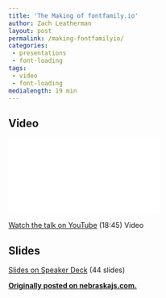 ```yaml
---
title: 'The Making of fontfamily.io'
author: Zach Leatherman
layout: post
permalink: /making-fontfamilyio/
categories:
 - presentations
 - font-loading
tags:
 - video
 - font-loading
medialength: 19 min
---
```


## Video

<div class="fluid-width-video-wrapper"><iframe src="//www.youtube.com/embed/LbCT38Idhyk" frameborder="0" allowfullscreen></iframe></div>

[Watch the talk on YouTube](https://www.youtube.com/watch?v=LbCT38Idhyk) (18:45) <span class="tag video">Video</span>

## Slides

<script async class="speakerdeck-embed" data-id="7a4e30104ead013264a512c8f4a94aec" data-ratio="1.33333333333333" src="//speakerdeck.com/assets/embed.js"></script>

[Slides on Speaker Deck](https://speakerdeck.com/zachleat/how-and-why-i-built-fontfamily-dot-io) (44 slides)

[**Originally posted on nebraskajs.com.**](http://nebraskajs.com/2015/fontfamilyio/)
